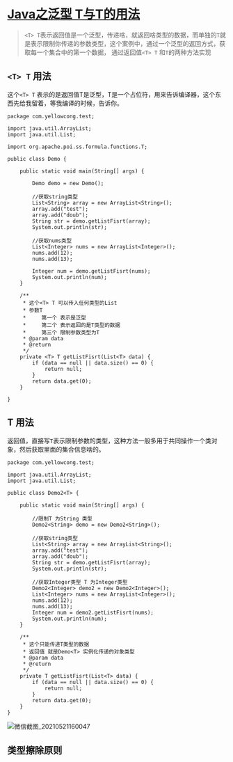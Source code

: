 # [Java之泛型 T与T的用法](https://www.cnblogs.com/jpfss/p/9929108.html)

> `<T> T`表示返回值是一个泛型，传递啥，就返回啥类型的数据，而单独的`T`就是表示限制你传递的参数类型，这个案例中，通过一个泛型的返回方式，获取每一个集合中的第一个数据， 通过返回值`<T> T` 和`T`的两种方法实现

## `<T> T` 用法

这个`<T> T` 表示的是返回值T是泛型，T是一个占位符，用来告诉编译器，这个东西先给我留着，等我编译的时候，告诉你。

```
package com.yellowcong.test;

import java.util.ArrayList;
import java.util.List;

import org.apache.poi.ss.formula.functions.T;

public class Demo {

    public static void main(String[] args) {

        Demo demo = new Demo();

        //获取string类型
        List<String> array = new ArrayList<String>();
        array.add("test");
        array.add("doub");
        String str = demo.getListFisrt(array);
        System.out.println(str);

        //获取nums类型
        List<Integer> nums = new ArrayList<Integer>();
        nums.add(12);
        nums.add(13);

        Integer num = demo.getListFisrt(nums);
        System.out.println(num);
    }

    /**
     * 这个<T> T 可以传入任何类型的List
     * 参数T
     *     第一个 表示是泛型
     *     第二个 表示返回的是T类型的数据
     *     第三个 限制参数类型为T
     * @param data
     * @return
     */
    private <T> T getListFisrt(List<T> data) {
        if (data == null || data.size() == 0) {
            return null;
        }
        return data.get(0);
    }

}
```

## T 用法

返回值，直接写`T`表示限制参数的类型，这种方法一般多用于共同操作一个类对象，然后获取里面的集合信息啥的。

```
package com.yellowcong.test;

import java.util.ArrayList;
import java.util.List;

public class Demo2<T> {

    public static void main(String[] args) {

        //限制T 为String 类型
        Demo2<String> demo = new Demo2<String>();

        //获取string类型
        List<String> array = new ArrayList<String>();
        array.add("test");
        array.add("doub");
        String str = demo.getListFisrt(array);
        System.out.println(str);

        //获取Integer类型 T 为Integer类型
        Demo2<Integer> demo2 = new Demo2<Integer>();
        List<Integer> nums = new ArrayList<Integer>();
        nums.add(12);
        nums.add(13);
        Integer num = demo2.getListFisrt(nums);
        System.out.println(num);
    }

    /**
     * 这个只能传递T类型的数据
     * 返回值 就是Demo<T> 实例化传递的对象类型
     * @param data
     * @return
     */
    private T getListFisrt(List<T> data) {
        if (data == null || data.size() == 0) {
            return null;
        }
        return data.get(0);
    }
}
```

![微信截图_20210521160047](C:\Users\sever\Desktop\微信截图_20210521160047.png)



## 类型擦除原则

